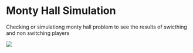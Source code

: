 # Monty Hall Simulation
 Checking or simulationg monty hall problem to see the results of swicthing and  non switching players
 
 ![](images/monthall.jpg)
